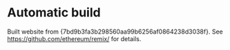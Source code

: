 # Automatic build
Built website from {7bd9b3fa3b298560aa99b6256af0864238d3038f}. See https://github.com/ethereum/remix/ for details.
